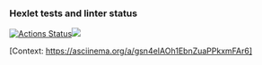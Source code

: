 ### Hexlet tests and linter status
[![Actions Status](https://github.com/pasadem/frontend-project-lvl1/workflows/hexlet-check/badge.svg)](https://github.com/pasadem/frontend-project-lvl1/actions)<a href="https://codeclimate.com/github/codeclimate/codeclimate/maintainability"><img src="https://api.codeclimate.com/v1/badges/a99a88d28ad37a79dbf6/maintainability" /></a>

[Context: https://asciinema.org/a/gsn4eIAOh1EbnZuaPPkxmFAr6]
